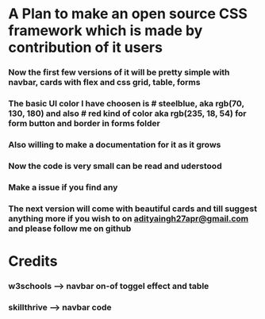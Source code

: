 # A Plan to make an open source CSS framework which is made by contribution of it users
### Now the first few versions of it will be pretty simple with navbar, cards with flex and css grid, table, forms
### The basic UI color I have choosen is # **steelblue**, aka rgb(70, 130, 180) and also # **red** kind of color aka rgb(235, 18, 54) for form button and border in forms folder 
### Also willing to make a documentation for it as it grows
### Now the code is very small can be read and uderstood
### Make a issue if you find any 
### The next version will come with beautiful cards and till suggest anything more if you wish to on adityaingh27apr@gmail.com and please follow me on github
# Credits
### w3schools --> navbar on-of toggel effect and table 
### skillthrive --> navbar code
